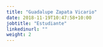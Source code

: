 ```yaml
---
title: "Guadalupe Zapata Vicario"
date: 2018-11-19T10:47:58+10:00
jobtitle: "Estudiante"
linkedinurl: ""
weight: 2
---
```



